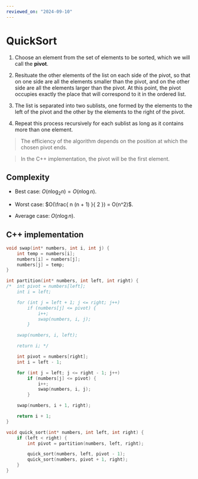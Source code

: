 ```yaml
---
reviewed_on: "2024-09-10"
---
```


# QuickSort

1. Choose an element from the set of elements to be sorted, which we will call the **pivot**.

2. Resituate the other elements of the list on each side of the pivot, so that on one side are all the elements smaller than the pivot, and on the other side are all the elements larger than the pivot. At this point, the pivot occupies exactly the place that will correspond to it in the ordered list.

3. The list is separated into two sublists, one formed by the elements to the left of the pivot and the other by the elements to the right of the pivot.

4. Repeat this process recursively for each sublist as long as it contains more than one element.

> The efficiency of the algorithm depends on the position at which the chosen pivot ends.

> In the C++ implementation, the pivot will be the first element.

## Complexity

- Best case: $O(n \log_2 n) = O(n\log n)$.

- Worst case: $O(\frac{ n (n + 1) }{ 2 }) = O(n^2)$.

- Average case: $O(n\log n)$.

## C++ implementation

```CPP
void swap(int* numbers, int i, int j) {
    int temp = numbers[i];
    numbers[i] = numbers[j];
    numbers[j] = temp;
}

int partition(int* numbers, int left, int right) {
/*  int pivot = numbers[left];
    int i = left;

    for (int j = left + 1; j <= right; j++)
        if (numbers[j] <= pivot) {
            i++;
            swap(numbers, i, j);
        }

    swap(numbers, i, left);

    return i; */

    int pivot = numbers[right];
    int i = left - 1;

    for (int j = left; j <= right - 1; j++)
        if (numbers[j] <= pivot) {
            i++;
            swap(numbers, i, j);
        }

    swap(numbers, i + 1, right);

    return i + 1;
}

void quick_sort(int* numbers, int left, int right) {
    if (left < right) {
        int pivot = partition(numbers, left, right);

        quick_sort(numbers, left, pivot - 1);
        quick_sort(numbers, pivot + 1, right);
    }
}
```
